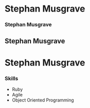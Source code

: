Stephan Musgrave
=============

### Stephan Musgrave

## Stephan Musgrave

# Stephan Musgrave

### Skills
  - Ruby
  - Agile 
  - Object­ Oriented Programming

